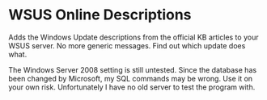 # WSUS Online Descriptions
Adds the Windows Update descriptions from the official KB articles to your WSUS server.
No more generic messages. Find out which update does what.

The Windows Server 2008 setting is still untested.
Since the database has been changed by Microsoft, my SQL commands may be wrong. Use it on your own risk.
Unfortunately I have no old server to test the program with.
